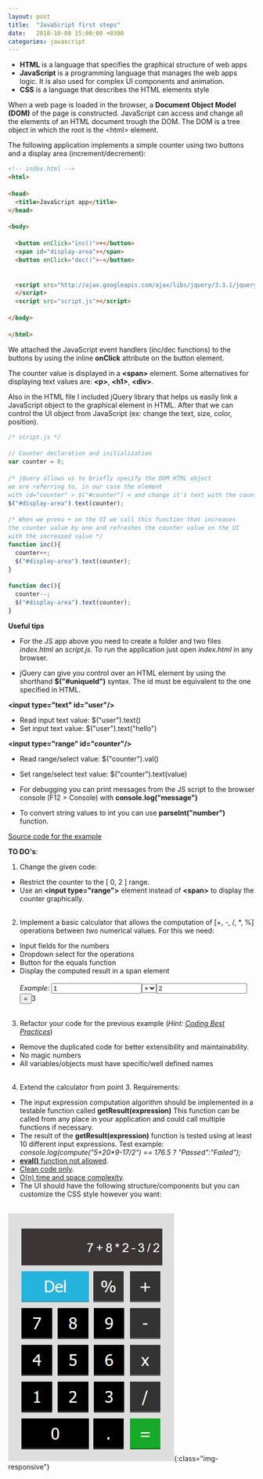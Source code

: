 ```yaml
---
layout: post
title:  "JavaScript first steps"
date:   2018-10-08 15:00:00 +0300
categories: javascript
---
```


- __HTML__ is a language that specifies the graphical structure of web apps
- __JavaScript__ is a programming language that manages the web apps logic. It is also used for complex UI components and animation.
- __CSS__ is a language that describes the HTML elements style

When a web page is loaded in the browser, a __Document Object Model (DOM)__ of the page is constructed. JavaScript can access and change all the elements of an HTML document trough the DOM. The DOM is a tree object in which the root is the \<html\> element.

The following application implements a simple counter using two buttons and a display area (increment/decrement):

```html
<!-- index.html -->
<html>

<head>
  <title>JavaScript app</title>
</head>

<body>

  <button onClick="inc()">+</button>
  <span id="display-area"></span>
  <button onClick="dec()">-</button>


  <script src="http://ajax.googleapis.com/ajax/libs/jquery/3.3.1/jquery.min.js">
  </script>
  <script src="script.js"></script>

</body>

</html>
```

We attached the JavaScript event handlers (inc/dec functions) to the buttons by using the inline __onClick__ attribute on the button element.

The counter value is displayed in a __\<span\>__ element. Some alternatives for displaying text values are: __\<p\>__, __\<h1\>__, __\<div\>__.

Also in the HTML file I included jQuery library that helps us easily link a JavaScript object to the graphical element in HTML. After that we can control the UI object from JavaScript (ex: change the text, size, color, position).

```javascript
/* script.js */

// Counter declaration and initialization
var counter = 0;

/* jQuery allows us to briefly specify the DOM HTML object
we are referring to, in our case the element
with id="counter" > $("#counter") < and change it's text with the counter value */
$("#display-area").text(counter);

/* When we press + on the UI we call this function that increases
the counter value by one and refreshes the counter value on the UI
with the increased value */
function inc(){
  counter++;
  $("#display-area").text(counter);
}

function dec(){
  counter--;
  $("#display-area").text(counter);
}

```

__Useful tips__

- For the JS app above you need to create a folder and two files _index.html_ an _script.js_. To run the application just open _index.html_ in any browser.

- jQuery can give you control over an HTML element by using the shorthand __$("#uniqueId")__ syntax. The id must be equivalent to the one specified in HTML.

__\<input type="text" id="user"/\>__
- Read input text value: $("user").text() <br>
- Set input text value: $("user").text("hello")

__\<input type="range" id="counter"/\>__
- Read range/select value: $("counter").val()
- Set range/select text value: $("counter").text(value)

- For debugging you can print messages from the JS script to the browser console (F12 > Console) with __console.log("message")__

- To convert string values to int you can use __parseInt("number")__ function.


[Source code for the example](https://github.com/xdanradu/SourceCode/tree/master/js-first-app)

__TO DO's__:
 1. Change the given code:
  - Restrict the counter to the [ 0, 2 ] range.<br>
  - Use an __\<input type="range"\>__ element instead of __\<span\>__ to display the counter graphically.
<br><br>

 2. Implement a basic calculator that allows the computation of [+, -, /, \*, %] operations between two numerical values. For this we need:
  - Input fields for the numbers
  - Dropdown select for the operations
  - Button for the equals function
  - Display the computed result in a span element  
<br>_Example:_ <input value="1"/><select><option>+</option><option>-</option></select><input value="2"><button>=</button>3
<br><br>

3. Refactor your code for the previous example (_Hint: [Coding Best Practices](http://danradu.ro/coding/best/practices/2018/10/09/coding-best-practices-1.html)_)
 - Remove the duplicated code for better extensibility and maintainability.
 - No magic numbers
 - All variables/objects must have specific/well defined names
<br><br>
4. Extend the calculator from point 3. Requirements:
- The input expression computation algorithm should be implemented in a testable function called __getResult(expression)__ This function can be called from any place in your application and could call multiple functions if necessary.
- The result of the __getResult(expression)__ function is tested using at least 10 different input expressions.
Test example: _console.log(compute("5+20*9-17/2") == 176.5 ? "Passed":"Failed");_
- [__eval()__ function not allowed](https://stackoverflow.com/questions/86513/why-is-using-the-javascript-eval-function-a-bad-idea).
- [Clean code only](http://danradu.ro/coding/best/practices/2018/10/09/coding-best-practices-1.html).
- [O(n) time and space complexity](https://www.geeksforgeeks.org/expression-evaluation).
- The UI should have the following structure/components but you can customize the CSS style however you want:

<br>![calc](/images/calc.png){:class="img-responsive"}
